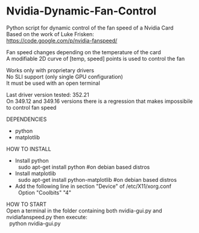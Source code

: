 Nvidia-Dynamic-Fan-Control
==========================

Python script for dynamic control of the fan speed of a Nvidia Card  
Based on the work of Luke Frisken:  
https://code.google.com/p/nvidia-fanspeed/

Fan speed changes depending on the temperature of the card  
A modifiable 2D curve of [temp, speed] points is used to control the fan  

Works only with proprietary drivers  
No SLI support (only single GPU configuration)  
It must be used with an open terminal  

Last driver version tested: 352.21  
On 349.12 and 349.16 versions there is a regression that makes impossibile to control fan speed

DEPENDENCIES  
* python  
* matplotlib  

HOW TO INSTALL  
* Install python  
  &nbsp;&nbsp;sudo apt-get install python #on debian based distros
* Install matplotlib  
  &nbsp;&nbsp;sudo apt-get install python-matplotlib #on debian based distros
* Add the following line in section "Device" of /etc/X11/xorg.conf  
  &nbsp;&nbsp;Option         "Coolbits" "4"
  
HOW TO START  
Open a terminal in the folder containing both nvidia-gui.py and nvidiafanspeed.py then execute:  
&nbsp;&nbsp;python nvidia-gui.py
  
